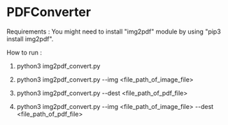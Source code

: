 # PDFConverter

Requirements : You might need to install "img2pdf" module by using "pip3 install img2pdf".

How to run : 
  
  1) python3 img2pdf_convert.py
  
  2) python3 img2pdf_convert.py --img <file_path_of_image_file>
  
  3) python3 img2pdf_convert.py --dest <file_path_of_pdf_file>
  
  4) python3 img2pdf_convert.py --img <file_path_of_image_file> --dest <file_path_of_pdf_file>
